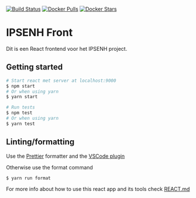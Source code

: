[![Build Status](https://travis-ci.com/Badmuts/hsleiden-ipsenh-front.svg?token=F8VcDxDboKvhDwqC3zq8&branch=master)](https://travis-ci.com/Badmuts/hsleiden-ipsenh-front)
[![Docker Pulls](https://img.shields.io/docker/pulls/badmuts/hsleiden-ipsenh-api.svg?maxAge=3600)](https://hub.docker.com/r/badmuts/hsleiden-ipsenh-front/)
[![Docker Stars](https://img.shields.io/docker/stars/badmuts/hsleiden-ipsenh-front.svg?maxAge=3600)](https://hub.docker.com/r/badmuts/hsleiden-ipsenh-front/)

# IPSENH Front
Dit is een React frontend voor het IPSENH project.

## Getting started

```sh
# Start react met server at localhost:9000
$ npm start
# Or when using yarn
$ yarn start 

# Run tests
$ npm test
# Or when using yarn
$ yarn test
```

## Linting/formatting
Use the [Prettier](https://github.com/prettier/prettier) formatter and the [VSCode plugin](https://github.com/esbenp/prettier-vscode)

Otherwise use the format command
```sh
$ yarn run format
```

For more info about how to use this react app and its tools check [REACT.md](REACT.md)
